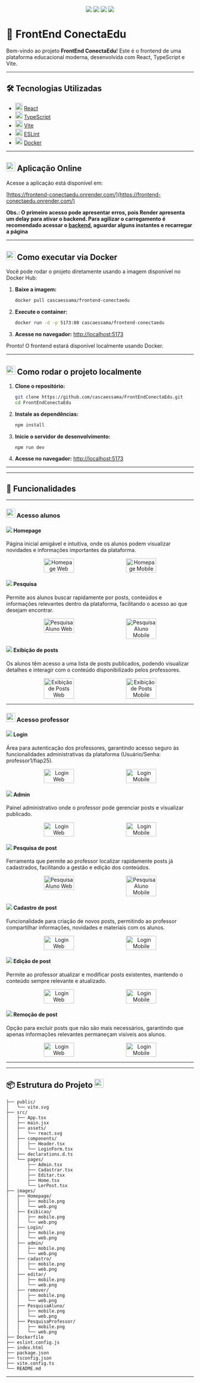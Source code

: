 

<div align="center">
	<img src="https://img.shields.io/badge/React-20232A?style=for-the-badge&logo=react&logoColor=61DAFB" />
	<img src="https://img.shields.io/badge/TypeScript-007ACC?style=for-the-badge&logo=typescript&logoColor=white" />
	<img src="https://img.shields.io/badge/Vite-646CFF?style=for-the-badge&logo=vite&logoColor=FFD62E" />
	<img src="https://img.shields.io/badge/Docker-2496ED?style=for-the-badge&logo=docker&logoColor=white" />
</div>

# 🚀 FrontEnd ConectaEdu


Bem-vindo ao projeto **FrontEnd ConectaEdu**! Este é o frontend de uma plataforma educacional moderna, desenvolvida com React, TypeScript e Vite.

---

## 🛠️ Tecnologias Utilizadas
- <img src="https://img.shields.io/badge/React-20232A?style=flat-square&logo=react&logoColor=61DAFB" height="20"/> [React](https://react.dev/)
- <img src="https://img.shields.io/badge/TypeScript-007ACC?style=flat-square&logo=typescript&logoColor=white" height="20"/> [TypeScript](https://www.typescriptlang.org/)
- <img src="https://img.shields.io/badge/Vite-646CFF?style=flat-square&logo=vite&logoColor=FFD62E" height="20"/> [Vite](https://vitejs.dev/)
- <img src="https://img.shields.io/badge/ESLint-4B32C3?style=flat-square&logo=eslint&logoColor=white" height="20"/> [ESLint](https://eslint.org/)
- <img src="https://img.shields.io/badge/Docker-2496ED?style=flat-square&logo=docker&logoColor=white" height="20"/> [Docker](https://www.docker.com/)

---


## <img src="https://img.icons8.com/color/48/000000/internet--v1.png" height="24"/> Aplicação Online

Acesse a aplicação está disponível em:

[https://frontend-conectaedu.onrender.com/](https://frontend-conectaedu.onrender.com/)

**Obs.: O primeiro acesso pode apresentar erros, pois Render apresenta um delay para ativar o backend. Para agilizar o carregamento é recomendado acessar o [backend](https://conectaedu.onrender.com), aguardar alguns instantes e recarregar a página**

---


## <img src="https://img.icons8.com/color/48/000000/docker.png" height="24"/> Como executar via Docker

Você pode rodar o projeto diretamente usando a imagem disponível no Docker Hub:

1. **Baixe a imagem:**
	```bash
	docker pull cascaessama/frontend-conectaedu
	```
2. **Execute o container:**
	```bash
	docker run -d -p 5173:80 cascaessama/frontend-conectaedu
	```
3. **Acesse no navegador:**
	[http://localhost:5173](http://localhost:5173)

Pronto! O frontend estará disponível localmente usando Docker.

---


## <img src="https://img.icons8.com/color/48/000000/source-code.png" height="24"/> Como rodar o projeto localmente

1. **Clone o repositório:**
	```bash
	git clone https://github.com/cascaessama/FrontEndConectaEdu.git
	cd FrontEndConectaEdu
	```
2. **Instale as dependências:**
	```bash
	npm install
	```
3. **Inicie o servidor de desenvolvimento:**
	```bash
	npm run dev
	```
4. **Acesse no navegador:**
	[http://localhost:5173](http://localhost:5173)

---

---

## 📝 Funcionalidades
---

### <img src="https://img.icons8.com/color/48/000000/student-male--v1.png" height="24"/> Acesso alunos
#### <img src="https://img.icons8.com/color/24/000000/home--v1.png"/> Homepage
Página inicial amigável e intuitiva, onde os alunos podem visualizar novidades e informações importantes da plataforma.

<div align="center" style="display: flex; gap: 20px; justify-content: center;">
	<img src="images/homepage/web.png" alt="Homepage Web" width="40%" />
	<img src="images/homepage/mobile.png" alt="Homepage Mobile" width="40%" />
</div>

#### <img src="https://img.icons8.com/color/24/000000/search--v1.png"/> Pesquisa
Permite aos alunos buscar rapidamente por posts, conteúdos e informações relevantes dentro da plataforma, facilitando o acesso ao que desejam encontrar.

<div align="center" style="display: flex; gap: 20px; justify-content: center;">
	<img src="images/pesquisaaluno/web.png" alt="Pesquisa Aluno Web" width="40%" />
	<img src="images/pesquisaaluno/mobile.png" alt="Pesquisa Aluno Mobile" width="40%" />
</div>

#### <img src="https://img.icons8.com/color/24/000000/news.png"/> Exibição de posts
Os alunos têm acesso a uma lista de posts publicados, podendo visualizar detalhes e interagir com o conteúdo disponibilizado pelos professores.

<div align="center" style="display: flex; gap: 20px; justify-content: center;">
	<img src="images/exibicao/web.png" alt="Exibição de Posts Web" width="40%" />
	<img src="images/exibicao/mobile.png" alt="Exibição de Posts Mobile" width="40%" />
</div>

---

### <img src="https://img.icons8.com/color/48/000000/teacher.png" height="24"/> Acesso professor
#### <img src="https://img.icons8.com/color/24/000000/login-rounded-right.png"/> Login
Área para autenticação dos professores, garantindo acesso seguro às funcionalidades administrativas da plataforma (Usuário/Senha: professor1/fiap25).

<div align="center" style="display: flex; gap: 20px; justify-content: center;">
	<img src="images/login/web.png" alt="Login Web" width="40%" />
	<img src="images/login/mobile.png" alt="Login Mobile" width="40%" />
</div>

#### <img src="https://img.icons8.com/color/24/000000/settings.png"/> Admin
Painel administrativo onde o professor pode gerenciar posts e visualizar publicado.

<div align="center" style="display: flex; gap: 20px; justify-content: center;">
	<img src="images/admin/web.png" alt="Login Web" width="40%" />
	<img src="images/admin/mobile.png" alt="Login Mobile" width="40%" />
</div>

#### <img src="https://img.icons8.com/color/24/000000/search--v1.png"/> Pesquisa de post
Ferramenta que permite ao professor localizar rapidamente posts já cadastrados, facilitando a gestão e edição dos conteúdos.

<div align="center" style="display: flex; gap: 20px; justify-content: center;">
	<img src="images/pesquisaprofessor/web.png" alt="Pesquisa Aluno Web" width="40%" />
	<img src="images/pesquisaprofessor/mobile.png" alt="Pesquisa Aluno Mobile" width="40%" />
</div>

#### <img src="https://img.icons8.com/color/24/000000/add-file.png"/> Cadastro de post
Funcionalidade para criação de novos posts, permitindo ao professor compartilhar informações, novidades e materiais com os alunos.

<div align="center" style="display: flex; gap: 20px; justify-content: center;">
	<img src="images/cadastro/web.png" alt="Login Web" width="40%" />
	<img src="images/cadastro/mobile.png" alt="Login Mobile" width="40%" />
</div>

#### <img src="https://img.icons8.com/color/24/000000/edit-file.png"/> Edição de post
Permite ao professor atualizar e modificar posts existentes, mantendo o conteúdo sempre relevante e atualizado.

<div align="center" style="display: flex; gap: 20px; justify-content: center;">
	<img src="images/editar/web.png" alt="Login Web" width="40%" />
	<img src="images/editar/mobile.png" alt="Login Mobile" width="40%" />
</div>

#### <img src="https://img.icons8.com/color/24/000000/delete-file.png"/> Remoção de post
Opção para excluir posts que não são mais necessários, garantindo que apenas informações relevantes permaneçam visíveis aos alunos.

<div align="center" style="display: flex; gap: 20px; justify-content: center;">
	<img src="images/remover/web.png" alt="Login Web" width="40%" />
	<img src="images/remover/mobile.png" alt="Login Mobile" width="40%" />
</div>

---



---

## 📦 Estrutura do Projeto <img src="https://img.icons8.com/color/48/000000/folder-invoices--v1.png" height="24"/>

```
├── public/
│   └── vite.svg
├── src/
│   ├── App.tsx
│   ├── main.jsx
│   ├── assets/
│   │   └── react.svg
│   ├── components/
│   │   ├── Header.tsx
│   │   └── LoginForm.tsx
│   ├── declarations.d.ts
│   └── pages/
│       ├── Admin.tsx
│       ├── Cadastrar.tsx
│       ├── Editar.tsx
│       ├── Home.tsx
│       └── LerPost.tsx
├── images/
│   ├── Homepage/
│   │   ├── mobile.png
│   │   └── web.png
│   ├── Exibicao/
│   │   ├── mobile.png
│   │   └── web.png
│   ├── Login/
│   │   ├── mobile.png
│   │   └── web.png
│   ├── admin/
│   │   ├── mobile.png
│   │   └── web.png
│   ├── cadastro/
│   │   ├── mobile.png
│   │   └── web.png
│   ├── editar/
│   │   ├── mobile.png
│   │   └── web.png
│   ├── remover/
│   │   ├── mobile.png
│   │   └── web.png
│   ├── PesquisaAluno/
│   │   ├── mobile.png
│   │   └── web.png
│   ├── PesquisaProfessor/
│   │   ├── mobile.png
│   │   └── web.png
├── Dockerfile
├── eslint.config.js
├── index.html
├── package.json
├── tsconfig.json
├── vite.config.ts
└── README.md
```

---